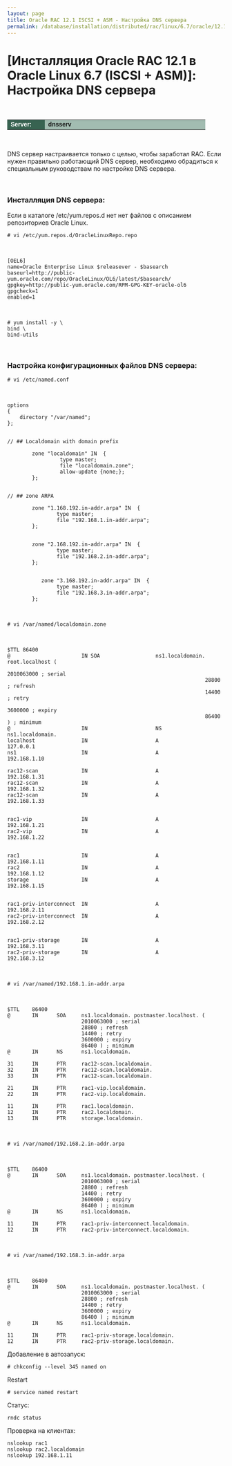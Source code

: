 ```yaml
---
layout: page
title: Oracle RAC 12.1 ISCSI + ASM - Настройка DNS сервера
permalink: /database/installation/distributed/rac/linux/6.7/oracle/12.1/iscsi-asm/setup-dns-server/
---
```


# [Инсталляция Oracle RAC 12.1 в Oracle Linux 6.7 (ISCSI + ASM)]: Настройка DNS сервера

<br/>

<table cellpadding="4" cellspacing="2" align="center" border="0" width="100%">

<tr>
<td style="color: rgb(255, 255, 255);" bgcolor="#386351" width="14%"><span style="font-family: Arial,Helvetica,sans-serif; font-size: 14px;"><strong>Server:</strong></span></td>
<td height="20" bgcolor="#a2bcb1" width="60%"><span style="font-family: Arial,Helvetica,sans-serif; font-size: 14px;"><strong>dnsserv</strong></span></td>
</tr>

</table>

<br/>

DNS сервер настраивается только с целью, чтобы заработал RAC. Если нужен правильно работающий DNS сервер, необходимо обрадиться к специальным руководствам по настройке DNS сервера.

<br/>

### Инсталляция DNS сервера:

Если в каталоге /etc/yum.repos.d нет нет файлов с описанием репозиториев Oracle Linux.

    # vi /etc/yum.repos.d/OracleLinuxRepo.repo

<br/>

    [OEL6]
    name=Oracle Enterprise Linux $releasever - $basearch
    baseurl=http://public-yum.oracle.com/repo/OracleLinux/OL6/latest/$basearch/
    gpgkey=http://public-yum.oracle.com/RPM-GPG-KEY-oracle-ol6
    gpgcheck=1
    enabled=1

<br/>

    # yum install -y \
    bind \
    bind-utils

<br/>

### Настройка конфигурационных файлов DNS сервера:

    # vi /etc/named.conf

<br/>

    options
    {
        directory "/var/named";
    };


    // ## Localdomain with domain prefix

            zone "localdomain" IN  {
                     type master;
                     file "localdomain.zone";
                     allow-update {none;};
            };


    // ## zone ARPA

            zone "1.168.192.in-addr.arpa" IN  {
                    type master;
                    file "192.168.1.in-addr.arpa";
            };


            zone "2.168.192.in-addr.arpa" IN  {
                    type master;
                    file "192.168.2.in-addr.arpa";
            };


               zone "3.168.192.in-addr.arpa" IN  {
                    type master;
                    file "192.168.3.in-addr.arpa";
            };

<br/>

    # vi /var/named/localdomain.zone

<br/>

    $TTL 86400
    @                   	IN SOA              	ns1.localdomain. root.localhost (
                                                                	2010063000 ; serial
                                                                	28800 ; refresh
                                                                	14400 ; retry
                                                                	3600000 ; expiry
                                                                	86400 ) ; minimum
    @                   	IN                  	NS          	ns1.localdomain.
    localhost           	IN                  	A           	127.0.0.1
    ns1                 	IN                  	A           	192.168.1.10

    rac12-scan             	IN                  	A           	192.168.1.31
    rac12-scan             	IN                  	A           	192.168.1.32
    rac12-scan             	IN                  	A           	192.168.1.33


    rac1-vip            	IN                  	A           	192.168.1.21
    rac2-vip            	IN                  	A           	192.168.1.22


    rac1                	IN                  	A           	192.168.1.11
    rac2                	IN                  	A           	192.168.1.12
    storage             	IN                  	A           	192.168.1.15


    rac1-priv-interconnect  IN                  	A           	192.168.2.11
    rac2-priv-interconnect  IN                  	A           	192.168.2.12


    rac1-priv-storage     	IN                  	A           	192.168.3.11
    rac2-priv-storage      	IN                  	A           	192.168.3.12

<br/>

    # vi /var/named/192.168.1.in-addr.arpa

<br/>

    $TTL   	86400
    @      	IN   	SOA   	ns1.localdomain. postmaster.localhost. (
                        	2010063000 ; serial
                        	28800 ; refresh
                        	14400 ; retry
                        	3600000 ; expiry
                        	86400 ) ; minimum
    @      	IN   	NS   	ns1.localdomain.

    31     	IN   	PTR  	rac12-scan.localdomain.
    32     	IN   	PTR  	rac12-scan.localdomain.
    33     	IN   	PTR  	rac12-scan.localdomain.

    21     	IN   	PTR  	rac1-vip.localdomain.
    22     	IN   	PTR  	rac2-vip.localdomain.

    11     	IN   	PTR  	rac1.localdomain.
    12     	IN   	PTR  	rac2.localdomain.
    13     	IN   	PTR  	storage.localdomain.

<br/>

    # vi /var/named/192.168.2.in-addr.arpa

<br/>

    $TTL   	86400
    @      	IN   	SOA   	ns1.localdomain. postmaster.localhost. (
                        	2010063000 ; serial
                        	28800 ; refresh
                        	14400 ; retry
                        	3600000 ; expiry
                        	86400 ) ; minimum
    @      	IN   	NS   	ns1.localdomain.

    11     	IN   	PTR  	rac1-priv-interconnect.localdomain.
    12     	IN   	PTR  	rac2-priv-interconnect.localdomain.

<br/>

    # vi /var/named/192.168.3.in-addr.arpa

<br/>

    $TTL   	86400
    @      	IN   	SOA   	ns1.localdomain. postmaster.localhost. (
                        	2010063000 ; serial
                        	28800 ; refresh
                        	14400 ; retry
                        	3600000 ; expiry
                        	86400 ) ; minimum
    @      	IN   	NS   	ns1.localdomain.

    11     	IN   	PTR  	rac1-priv-storage.localdomain.
    12     	IN   	PTR  	rac2-priv-storage.localdomain.

Добавление в автозапуск:

    # chkconfig --level 345 named on

Restart

    # service named restart

Статус:

    rndc status

Проверка на клиентах:

    nslookup rac1
    nslookup rac2.localdomain
    nslookup 192.168.1.11
